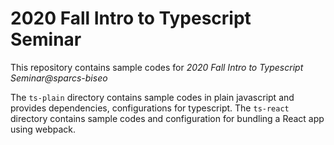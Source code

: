 # 2020 Fall Intro to Typescript Seminar
This repository contains sample codes for *2020 Fall Intro to Typescript Seminar@sparcs-biseo*

The `ts-plain` directory contains sample codes in plain javascript and provides dependencies, configurations for typescript.
The `ts-react` directory contains sample codes and configuration for bundling a React app using webpack.
